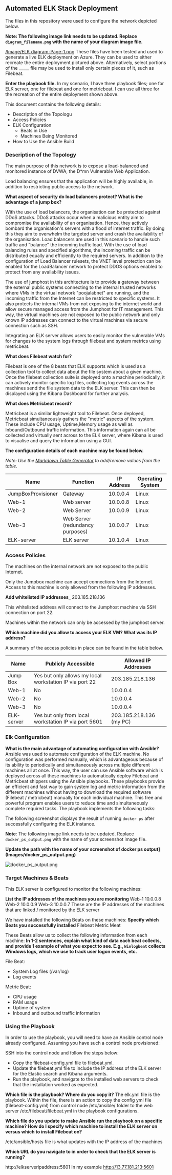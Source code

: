 ## Automated ELK Stack Deployment

The files in this repository were used to configure the network depicted below.

****Note**: The following image link needs to be updated. Replace `diagram_filename.png` with the name of your diagram image file.**  

[/Image/ELK diagram-Page-1.png](https://drive.google.com/file/d/12LEy61Ep5UTWs7x6MLt-mDWvjz5aVeW7/view?usp=sharing)
These files have been tested and used to generate a live ELK deployment on Azure. They can be used to either recreate the entire deployment pictured above. Alternatively, select portions of the _____ file may be used to install only certain pieces of it, such as Filebeat.

 **Enter the playbook file.**
In my scenario, I have three playbook files; one for ELK server, one for filebeat and one for metricbeat. I can use all three for the recreation of the entire deployment shown above. 


This document contains the following details:
- Description of the Topologu
- Access Policies
- ELK Configuration
  - Beats in Use
  - Machines Being Monitored
- How to Use the Ansible Build


### Description of the Topology
The main purpose of this network is to expose a load-balanced and monitored instance of DVWA, the D*mn Vulnerable Web Application.

Load balancing ensures that the application will be highly available, in addition to restricting public access to the network.

 **What aspect of security do load balancers protect? What is the advantage of a jump box?**

With the use of load balancers, the organisation can be protected against DDoS attacks. DDoS attacks occur when a malicious entity aim to compromise the availability of an organisation. Hence, they actively bombard the organisation's servers with a flood of internet traffic. By doing this they aim to overwhelm the targeted server and crash the availability of the organisation. Load balancers are used in this scenario to handle such traffic and "balance" the incoming traffic load. With the use of load balancing rules and specified algorithms, the incoming traffic can be distributed equally and efficiently to the required servers. In addition to the configuration of Load Balancer rulesets, the VNET level protection can be enabled for the LoadBalancer network to protect DDOS options enabled to protect from any availability issues.

The use of jumphost in this architecture is to provide a gateway between the external public systems connecting to the internal trusted networks where VMs in the virtual network "poojalabnet" are running, and the incoming traffic from  the Internet can be restricted to specific systems.  It also protects the internal VMs from not exposing to the internet world and allow secure managed access from the Jumphost for IT management. This way, the virtual machines are not exposed to the public network and only known IP addresses can connect to the virtual machines via secure connection such as SSH. 

Integrating an ELK server allows users to easily monitor the vulnerable VMs for changes to the system logs through filebeat and system metrics using metricbeat.

**What does Filebeat watch for?**

Filebeat is one of the 8 beats that ELK supports which is used as a collection tool to collect data about the file system about a given machine. Once the filebeat collection suite is deployed onto a machine periodically, it can actively monitor specific log files, collecting log events across the machines send the file system data to the ELK server. This can then be displayed using the Kibana Dashboard for further analysis. 

**What does Metricbeat record?**

Metricbeat is a similar lightweight tool to Filebeat. Once deployed, Metricbeat simultaneously gathers the "metric" aspects of the system. These include CPU usage, Uptime,Memory usage as well as Inbound/Outbound traffic information. This information again can all be collected and virtually sent across to the ELK server, where Kibana is used to visualise and query the information using a GUI. 

**The configuration details of each machine may be found below.**

_Note: Use the [Markdown Table Generator](http://www.tablesgenerator.com/markdown_tables) to add/remove values from the table_.

| Name               | Function                         | IP Address | Operating System |  
|--------------------|----------------------------------|------------|------------------|
| JumpBoxProvisioner | Gateway                          | 10.0.0.4   | Linux            |   
| Web-1              | Web server                       | 10.0.0.8   | Linux            |   
| Web-2              | Web Server                       | 10.0.0.9   | Linux            |   
| Web-3              | Web Server (redundancy purposes) | 10.0.0.7   | Linux            |   
| ELK-server         | ELK server                       | 10.1.0.4   | Linux            |   

### Access Policies

The machines on the internal network are not exposed to the public Internet. 

Only the Jumpbox machine can accept connections from the Internet. Access to this machine is only allowed from the following IP addresses.

**Add whitelisted IP addresses_**
203.185.218.136

This whitelisted address will connect to the Jumphost machine via SSH connection on port 22. 

Machines within the network can only be accessed by the jumphost server.

**Which machine did you allow to access your ELK VM? What was its IP address?**

A summary of the access policies in place can be found in the table below.

| Name       | Publicly Accessible                                     | Allowed IP Addresses     |
|------------|---------------------------------------------------------|--------------------------|
| Jump Box   | Yes but only allows my local workstation IP via port 22 | 203.185.218.136          |
| Web-1      | No                                                      | 10.0.0.4                 |
| Web-2      | No                                                      | 10.0.0.4                 |
| Web-3      | No                                                      | 10.0.0.4                 |
| ELK-server | Yes but only from local workstation IP via port 5601    | 203.185.218.136 (my PC)|

### Elk Configuration

**What is the main advantage of automating configuration with Ansible?**
Ansible was used to automate configuration of the ELK machine. No configuration was performed manually, which is advantageous because of its ability to periodically and simultaneously across multiple different machines all at once. This way, the user can use Ansible software which is deployed across all these machines to automatically deploy Filebeat and Metricbeat shippers using the Ansible playbooks. These playbooks provide an efficient and fast way to gain system log and metric information from the different machines without having to download the required software (Filebeat / metricbeat) manually for each individual machine. This free and powerful program enables users to reduce time and simultaneously complete required tasks. 
The playbook implements the following tasks:

The following screenshot displays the result of running `docker ps` after successfully configuring the ELK instance.

**Note**: The following image link needs to be updated. Replace `docker_ps_output.png` with the name of your screenshot image file.  

**Update the path with the name of your screenshot of docker ps output](Images/docker_ps_output.png)**

![docker_ps_output.png](https://drive.google.com/file/d/1eRteXq-owvbjsellfXQNOTmMvFKW6lvv/view?usp=sharing)



### Target Machines & Beats
This ELK server is configured to monitor the following machines:

 **List the IP addresses of the machines you are monitoring**
Web-1 10.0.0.8
Web-2 10.0.0.9
Web-3 10.0.0.7
These are the IP addresses of the machines that are linked / monitored by the ELK server

We have installed the following Beats on these machines:
**Specify which Beats you successfully installed**
Filebeat 
Metric Meat

These Beats allow us to collect the following information from each machine:
 ****In 1-2 sentences, explain what kind of data each beat collects, and provide 1 example of what you expect to see. E.g., `Winlogbeat` collects Windows logs, which we use to track user logon events, etc.****

File Beat: 
- System Log files  (/var/log)
- Log events


Metric Beat: 

- CPU usage
- RAM usage
- Uptime of system 
- Inbound and outbound traffic information 


### Using the Playbook
In order to use the playbook, you will need to have an Ansible control node already configured. Assuming you have such a control node provisioned: 

SSH into the control node and follow the steps below:
- Copy the filebeat-config.yml file to filebeat.yml.
- Update the filebeat.yml file to include the IP address of the ELK server for the Elastic search and Kibana arguments.  
- Run the playbook, and navigate to the installed web servers to check that the installation worked as expected.


**Which file is the playbook? Where do you copy it?**
The elk.yml file is the playbook. Within the file, there is an action to copy the config yml file (filebeat-config.yml) from control node /etc/ansible/ folder to the web server /etc/filebeat/filebeat.yml in the playbook configurations. 

**Which file do you update to make Ansible run the playbook on a specific machine? How do I specify which machine to install the ELK server on versus which to install Filebeat on?**

/etc/ansible/hosts  file is what updates with the IP address of the machines 

**Which URL do you navigate to in order to check that the ELK server is running?**

http://elkserveripaddress:5601
In my example
http://13.77.181.213:5601

